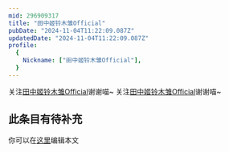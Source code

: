 ```yaml
---
mid: 296909317
title: "田中姬铃木雏Official"
pubDate: "2024-11-04T11:22:09.087Z"
updatedDate: "2024-11-04T11:22:09.087Z"
profile:
  {
    Nickname: ["田中姬铃木雏Official"],
  }
---
```


关注[田中姬铃木雏Official](https://space.bilibili.com/296909317)谢谢喵~ 关注[田中姬铃木雏Official](https://space.bilibili.com/296909317)谢谢喵~

## 此条目有待补充
你可以在[这里](https://github.com/Yuhanawa/VTuber.ICU-Content/edit/master/v/田中姬铃木雏Official/index.md)编辑本文
